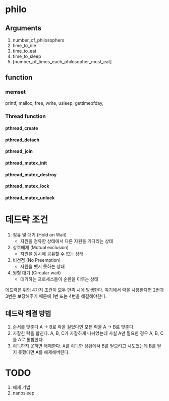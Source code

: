 # philo

## Arguments 
1. number_of_philosophers
2. time_to_die
3. time_to_eat
4. time_to_sleep
5. [number_of_times_each_philosopher_must_eat]


## function
### memset


printf, malloc, free, write, usleep, gettimeofday, 


### Thread function
#### pthread_create
#### pthread_detach
#### pthread_join
#### pthread_mutex_init
#### pthread_mutex_destroy
#### pthread_mutex_lock
#### pthread_mutex_unlock

# 데드락 조건
1. 점유 및 대기 (Hold on Wait)
    - 자원을 점유한 상태에서 다른 자원을 기다리는 상태
2. 상호배제 (Mutual exclusion)
    - 자원을 동시에 공유할 수 없는 상태
3. 비선점  (No Preemption)
    - 자원을 뺏지 못하는 상태
4. 원형 대기 (Circular wait)
    - 대기하는 프로세스들이 순환을 이루는 상태

데드락은 위의 4가지 조건이 모두 만족 시에 발생한다.
여기에서 락을 사용한다면 2번과 3번은 보장해주기 때문에 1번 또는 4번을 해결해야한다.

## 데드락 해결 방법
1. 순서를 맞춘다
    A -> B로 락을 걸었다면 모든 락을 A -> B로 맞춘다.
2. 자잘한 락을 합친다.
    A, B, C가 자잘하게 나뉘었는데 사실 A만 필요한 경우 A, B, C를 A로 통합한다.
3. 획득하지 못하면 해제한다.
    A를 획득한 상황에서 B를 얻으려고 시도했는데 B를 얻지 못했다면 A를 해제해버린다.





# TODO
1. 해제 기법
2. nanosleep 